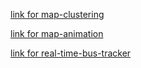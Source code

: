 
<a href="https://soojsooj.github.io/MIT-work/maps/03_map_clustering.html">link for map-clustering</a>

<a href="https://soojsooj.github.io/MIT-work/maps/05_map_animation.html">link for map-animation</a>

<a href="url">link for real-time-bus-tracker</a>

